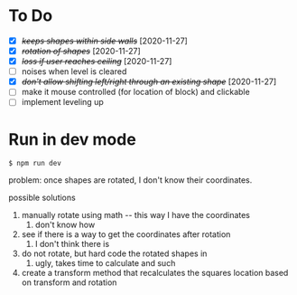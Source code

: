 # To Do

-   [x] ~~_keeps shapes within side walls_~~ [2020-11-27]
-   [x] ~~_rotation of shapes_~~ [2020-11-27]
-   [x] ~~_loss if user reaches ceiling_~~ [2020-11-27]
-   [ ] noises when level is cleared
-   [x] ~~_don't allow shifting left/right through an existing shape_~~ [2020-11-27]
-   [ ] make it mouse controlled (for location of block) and clickable
-   [ ] implement leveling up

# Run in dev mode

```
$ npm run dev
```

problem: once shapes are rotated, I don't know their coordinates.

possible solutions

1. manually rotate using math -- this way I have the coordinates
    1. don't know how
2. see if there is a way to get the coordinates after rotation
    1. I don't think there is
3. do not rotate, but hard code the rotated shapes in
    1. ugly, takes time to calculate and such
4. create a transform method that recalculates the squares location based on transform and rotation
